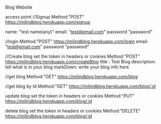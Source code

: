 Blog Website

access point
//Signup
Method:"POST"
https://milindblog.herokuapp.com/signup

name: "test name(any)"
email: "test@email.com"
password "password"

//login
Method:"POST"
https://milindblog.herokuapp.com/login
email: "test@email.com"
password "password"

//Create blog
set the token in headers or cookies
Method:"POST"
https://milindblog.herokuapp.com/createBlog
title : Test Blog
description: tell what is in your blog
markDown: write your blog info here

//get blog
Method:"GET"
https://milindblog.herokuapp.com/blog

//get blog by Id
Method:"GET"
https://milindblog.herokuapp.com/blog/:id

update blog
set the token in headers or cookies
Method:"PUT"
https://milindblog.herokuapp.com/blog/:id

delete blog
set the token in headers or cookies
Method:"DELETE"
https://milindblog.herokuapp.com/blog/:id